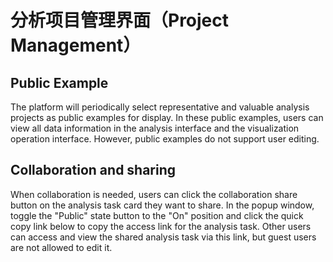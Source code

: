 # 分析项目管理界面（Project Management）

## Public Example
The platform will periodically select representative and valuable analysis projects as public examples for display. In these public examples, users can view all data information in the analysis interface and the visualization operation interface. However, public examples do not support user editing.

## Collaboration and sharing
When collaboration is needed, users can click the collaboration share button on the analysis task card they want to share. In the popup window, toggle the "Public" state button to the "On" position and click the quick copy link below to copy the access link for the analysis task. Other users can access and view the shared analysis task via this link, but guest users are not allowed to edit it.